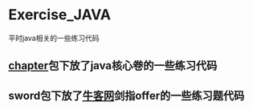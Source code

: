 # Exercise_JAVA
平时java相关的一些练习代码
## [chapter](https://github.com/humorousz/Exercise_JAVA/blob/master/java核心卷的一些笔记.md)包下放了java核心卷的一些练习代码
## sword包下放了[牛客网](https://www.nowcoder.com/)剑指offer的一些练习题代码
